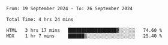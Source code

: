 <!--START_SECTION:waka-->

```txt
From: 19 September 2024 - To: 26 September 2024

Total Time: 4 hrs 24 mins

HTML   3 hrs 17 mins   ██████████████████▓░░░░░░   74.60 %
MDX    1 hr 7 mins     ██████▒░░░░░░░░░░░░░░░░░░   25.40 %
```

<!--END_SECTION:waka-->
